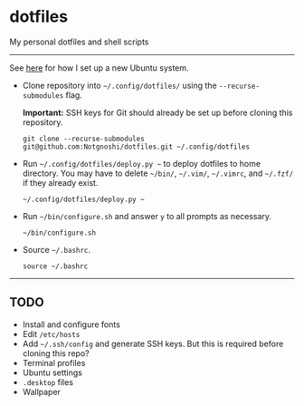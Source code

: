 # dotfiles

My personal dotfiles and shell scripts

---

See [here](https://agill.xyz/ubuntu-configuration/) for how I set up a new Ubuntu system.

* Clone repository into `~/.config/dotfiles/` using the `--recurse-submodules` flag.

  **Important:** SSH keys for Git should already be set up before cloning this repository.

  ```shell
  git clone --recurse-submodules git@github.com:Notgnoshi/dotfiles.git ~/.config/dotfiles
  ```

* Run `~/.config/dotfiles/deploy.py ~` to deploy dotfiles to home directory. You may have to delete `~/bin/`, `~/.vim/`, `~/.vimrc`, and `~/.fzf/` if they already exist.

  ```shell
  ~/.config/dotfiles/deploy.py ~
  ```

* Run `~/bin/configure.sh` and answer `y` to all prompts as necessary.

  ```shell
  ~/bin/configure.sh
  ```

* Source `~/.bashrc`.

  ```shell
  source ~/.bashrc
  ```

---

## TODO

* Install and configure fonts
* Edit `/etc/hosts`
* Add `~/.ssh/config` and generate SSH keys. But this is required before cloning this repo?
* Terminal profiles
* Ubuntu settings
* `.desktop` files
* Wallpaper
